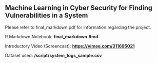 ## Machine Learning in Cyber Security for Finding Vulnerabilities in a System

Please refer to final_markdown.pdf for information regarding the project.

R Markdown Notebook: **final_markdown.Rmd**

Introductory Video (Screencast): **https://vimeo.com/311695021**

Dataset used: **/script/system_logs_sample.csv**

